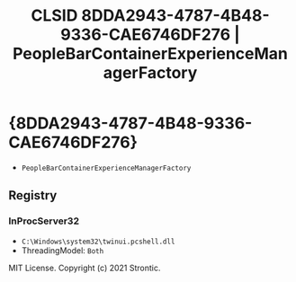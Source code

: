 ﻿---
title: "CLSID 8DDA2943-4787-4B48-9336-CAE6746DF276 | PeopleBarContainerExperienceManagerFactory"
excerpt: What is COM-Object CLSID 8DDA2943-4787-4B48-9336-CAE6746DF276?
---

# {8DDA2943-4787-4B48-9336-CAE6746DF276}

* `PeopleBarContainerExperienceManagerFactory`

## Registry


### InProcServer32

* `C:\Windows\system32\twinui.pcshell.dll`
* ThreadingModel: `Both`

MIT License. Copyright (c) 2021 Strontic.


